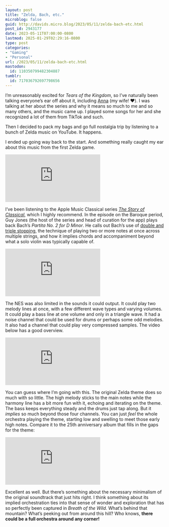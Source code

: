 ```yaml
---
layout: post
title: "Zelda, Bach, etc."
microblog: false
guid: http://davids.micro.blog/2023/05/11/zelda-bach-etc.html
post_id: 2943177
date: 2023-05-11T07:00:00-0800
lastmod: 2025-01-29T02:29:16-0800
type: post
categories:
- "Gaming"
- "Personal"
url: /2023/05/11/zelda-bach-etc.html
mastodon:
  id: 110350799482304887
tumblr:
  id: 717036792697798656
---
```

I’m unreasonably excited for _Tears of the Kingdom_, so I’ve naturally been talking everyone’s ear off about it, including [Anna](https://instagram.com/annakatherine?igshid=NTc4MTIwNjQ2YQ==) (my wife! ❤️). I was talking at her about the series and why it means so much to me and so many others, and the music came up. I played some songs for her and she recognized a lot of them from TikTok and such.

Then I decided to pack my bags and go full nostalgia trip by listening to a bunch of Zelda music on YouTube. It happens.

I ended up going way back to the start. And something really caught my ear about this music from the first Zelda game.

<div class="container">
<iframe src="https://www.youtube.com/embed/LvytTVeTxCE" title="YouTube video player" frameborder="0" allow="accelerometer; autoplay; clipboard-write; encrypted-media; gyroscope; picture-in-picture; web-share" allowfullscreen class="video"></iframe>
</div>

I’ve been listening to the Apple Music Classical series _[The Story of Classical](https://classical.music.apple.com/us/album/1675318629)_, which I highly recommend. In the episode on the Baroque period, Guy Jones (the host of the series and head of curation for the app) plays back Bach’s _Partita No. 2 for D Minor_. He calls out Bach’s use of [double and triple stopping](https://en.wikipedia.org/wiki/Double_stop), the technique of playing two or more notes at once across multiple strings, and how it implies chords and accompaniment beyond what a solo violin was typically capable of.

<div class="container">
<iframe src="https://www.youtube.com/embed/ngjEVKxQCWs" title="YouTube video player" frameborder="0" allow="accelerometer; autoplay; clipboard-write; encrypted-media; gyroscope; picture-in-picture; web-share" allowfullscreen class="video"></iframe>
</div>


The NES was also limited in the sounds it could output. It could play two melody lines at once, with a few different wave types and varying volumes. It could play a bass line at one volume and only in a triangle wave. It had a noise channel that could be used for drums or perhaps some odd melodies. It also had a channel that could play very compressed samples. The video below has a good overview.

<div class="container">
<iframe src="https://www.youtube.com/embed/la3coK5pq5w" title="YouTube video player" frameborder="0" allow="accelerometer; autoplay; clipboard-write; encrypted-media; gyroscope; picture-in-picture; web-share" allowfullscreen class="video"></iframe>
</div>

You can guess where I’m going with this. The original Zelda theme does so much with so little. The high melody sticks to the main notes while the harmony line has a bit more fun with it, echoing and iterating on the theme. The bass keeps everything steady and the drums just tap along. But it _implies_ so much beyond those four channels. You can just _feel_ the whole orchestra playing the theme, starting low and swelling to meet those early high notes. Compare it to the 25th anniversary album that fills in the gaps for the theme:

<div class="container">
<iframe src="https://www.youtube.com/embed/gxEyzxJ4NGI" title="YouTube video player" frameborder="0" allow="accelerometer; autoplay; clipboard-write; encrypted-media; gyroscope; picture-in-picture; web-share" allowfullscreen class="video"></iframe>
</div>

Excellent as well. But there’s something about the necessary minimalism of the original soundtrack that just hits right. I think something about its implied orchestration ties into that sense of wonder and exploration that has so perfectly been captured in _Breath of the Wild_. What’s behind that mountain? What’s peeking out from around this hill? Who knows, **there could be a full orchestra around any corner!**

